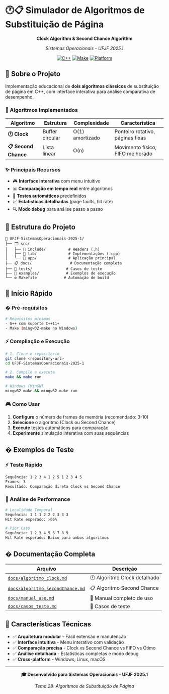 # 🕐📋 Simulador de Algoritmos de Substituição de Página

<div align="center">

**Clock Algorithm & Second Chance Algorithm**

*Sistemas Operacionais - UFJF 2025.1*

[![C++](https://img.shields.io/badge/C++-11+-blue.svg)](https://isocpp.org/)
[![Make](https://img.shields.io/badge/Build-Make-green.svg)](https://www.gnu.org/software/make/)
[![Platform](https://img.shields.io/badge/Platform-Cross--Platform-orange.svg)](https://github.com/)

</div>

## 📖 Sobre o Projeto

Implementação educacional de **dois algoritmos clássicos** de substituição de página em C++, com interface interativa para análise comparativa de desempenho.

### 🎯 Algoritmos Implementados

| Algoritmo | Estrutura | Complexidade | Característica |
|-----------|-----------|--------------|----------------|
| **🕐 Clock** | Buffer circular | O(1) amortizado | Ponteiro rotativo, páginas fixas |
| **📋 Second Chance** | Lista linear | O(n) | Movimento físico, FIFO melhorado |

### ✨ Principais Recursos

- 🎮 **Interface interativa** com menu intuitivo
- 📊 **Comparação em tempo real** entre algoritmos
- 🧪 **Testes automáticos** predefinidos
- 📈 **Estatísticas detalhadas** (page faults, hit rate)
- 🔍 **Modo debug** para análise passo a passo

## 📁 Estrutura do Projeto

```
📂 UFJF-SistemasOperacionais-2025-1/
├── 🗂️ src/
│   ├── 📂 include/          # Headers (.h)
│   ├── 📂 lib/              # Implementações (.cpp)
│   └── 📂 app/              # Aplicação principal
├── 📋 docs/                 # Documentação completa
├── 🧪 tests/               # Casos de teste
├── 📝 examples/            # Exemplos de execução
└── ⚙️ Makefile            # Automação de build
```

## 🚀 Início Rápido

### � Pré-requisitos
```bash
# Requisitos mínimos
- G++ com suporte C++11+
- Make (mingw32-make no Windows)
```

### ⚡ Compilação e Execução
```bash
# 1. Clone o repositório
git clone <repository-url>
cd UFJF-SistemasOperacionais-2025-1

# 2. Compile e execute
make && make run

# Windows (MinGW)
mingw32-make && mingw32-make run
```

### 🎮 Como Usar

1. **Configure** o número de frames de memória (recomendado: 3-10)
2. **Selecione** o algoritmo (Clock ou Second Chance)
3. **Execute** testes automáticos para comparação
4. **Experimente** simulação interativa com suas sequências

## � Exemplos de Teste

### ⚡ Teste Rápido
```bash
Sequência: 1 2 3 4 1 2 5 1 2 3 4 5
Frames: 3
Resultado: Comparação direta Clock vs Second Chance
```

### 🎯 Análise de Performance
```bash
# Localidade Temporal
Sequência: 1 1 1 2 2 2 3 3 3
Hit Rate esperado: >66%

# Pior Caso
Sequência: 1 2 3 4 5 6 7 8 9
Hit Rate esperado: Baixo para ambos algoritmos
```

## � Documentação Completa

| Arquivo | Descrição |
|---------|-----------|
| [`docs/algoritmo_clock.md`](docs/algoritmo_clock.md) | 🕐 Algoritmo Clock detalhado |
| [`docs/algoritmo_secondChance.md`](docs/algoritmo_secondChance.md) | 📋 Algoritmo Second Chance |
| [`docs/manual_uso.md`](docs/manual_uso.md) | 📖 Manual completo de uso |
| [`docs/casos_teste.md`](docs/casos_teste.md) | 🧪 Casos de teste |

## 🎯 Características Técnicas

- ✅ **Arquitetura modular** - Fácil extensão e manutenção
- ✅ **Interface intuitiva** - Menu interativo com validação
- ✅ **Comparação precisa** - Clock vs Second Chance vs FIFO vs Ótimo  
- ✅ **Análise detalhada** - Estatísticas completas e modo debug
- ✅ **Cross-platform** - Windows, Linux, macOS

---

<div align="center">

**🎓 Desenvolvido para Sistemas Operacionais - UFJF 2025.1**

*Tema 28: Algoritmos de Substituição de Página*

</div>
